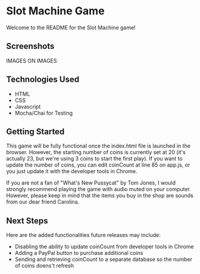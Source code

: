 # Slot Machine Game

Welcome to the README for the Slot Machine game! 

## Screenshots

IMAGES ON IMAGES

## Technologies Used
- HTML
- CSS
- Javascript
- Mocha/Chai for Testing

## Getting Started

This game will be fully functional once the index.html file is launched in the browser. However, the starting number of coins is currently set at 20 (it's actually 23, but we're using 3 coins to start the first play). If you want to update the number of coins, you can edit coinCount at line 85 on app.js, or you just update it with the developer tools in Chrome.

If you are not a fan of "What's New Pussycat" by Tom Jones, I would strongly recommend playing the game with audio muted on your computer. However, please keep in mind that the items you buy in the shop are sounds from our dear friend Carolina.

## Next Steps

Here are the added functionalities future releases may include:
- Disabling the ability to update coinCount from developer tools in Chrome
- Adding a PayPal button to purchase additional coins
- Sending and retrieving coinCount to a separate database so the number of coins doens't refresh
